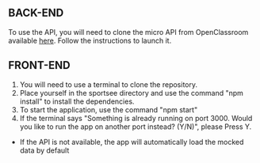 ## BACK-END

To use the API, you will need to clone the micro API from OpenClassroom available <a href="https://github.com/OpenClassrooms-Student-Center/P9-front-end-dashboard">here</a>.
Follow the instructions to launch it.

## FRONT-END

1. You will need to use a terminal to clone the repository.
2. Place yourself in the sportsee directory and use the command "npm install" to install the dependencies.
3. To start the application, use the command "npm start"
4. If the terminal says "Something is already running on port 3000. Would you like to run the app on another port instead? (Y/N)", please Press Y.


* If the API is not available, the app will automatically load the mocked data by default